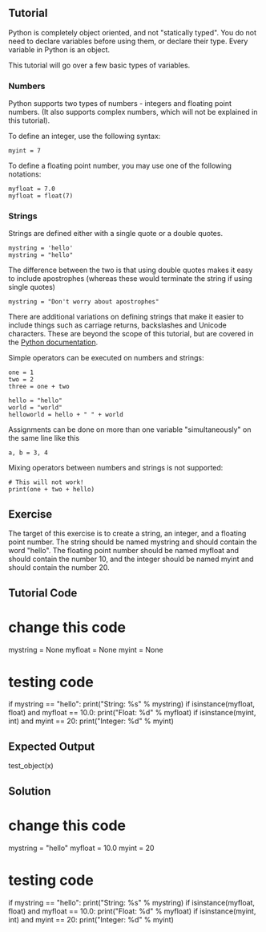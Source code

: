 Tutorial
--------

Python is completely object oriented, and not "statically typed". You do not need to declare variables before using them, or declare their type. Every variable in Python is an object.

This tutorial will go over a few basic types of variables.

### Numbers
Python supports two types of numbers - integers and floating point numbers. (It also supports complex numbers, which will not be explained in this tutorial).

To define an integer, use the following syntax:

    myint = 7

To define a floating point number, you may use one of the following notations:

    myfloat = 7.0
    myfloat = float(7)

### Strings

Strings are defined either with a single quote or a double quotes.

    mystring = 'hello'
    mystring = "hello"

The difference between the two is that using double quotes makes it easy to include apostrophes (whereas these would terminate the string if using single quotes)

    mystring = "Don't worry about apostrophes"

There are additional variations on defining strings that make it easier to include things such as carriage returns, backslashes and Unicode characters. These are beyond the scope of this tutorial, but are covered in the [Python documentation](http://docs.python.org/tutorial/introduction.html#strings "Strings in Python Tutorial").

Simple operators can be executed on numbers and strings:

    one = 1
    two = 2
    three = one + two

    hello = "hello"
    world = "world"
    helloworld = hello + " " + world

Assignments can be done on more than one variable "simultaneously" on the same line like this

    a, b = 3, 4

Mixing operators between numbers and strings is not supported:

    # This will not work!
    print(one + two + hello)


Exercise
--------

The target of this exercise is to create a string, an integer, and a floating point number. The string should be named mystring and should contain the word "hello". The floating point number should be named myfloat and should contain the number 10, and the integer should be named myint and should contain the number 20.

Tutorial Code
-------------
# change this code
mystring = None
myfloat = None
myint = None

# testing code
if mystring == "hello":
    print("String: %s" % mystring)
if isinstance(myfloat, float) and myfloat == 10.0:
    print("Float: %d" % myfloat)
if isinstance(myint, int) and myint == 20:
    print("Integer: %d" % myint)

Expected Output
---------------
test_object(x)

Solution
--------

# change this code
mystring = "hello"
myfloat = 10.0
myint = 20

# testing code
if mystring == "hello":
    print("String: %s" % mystring)
if isinstance(myfloat, float) and myfloat == 10.0:
    print("Float: %d" % myfloat)
if isinstance(myint, int) and myint == 20:
    print("Integer: %d" % myint)
